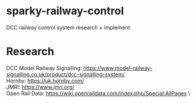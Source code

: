 # sparky-railway-control
DCC railway control system research + implement

# Research
DCC Model Railway Signalling: https://www.model-railway-signalling.co.uk/product/dcc-signalling-system/ \
Hornby: https://uk.hornby.com/ \
JMRI: https://www.jmri.org/ \
Open Rail Data: https://wiki.openraildata.com/index.php/Special:AllPages \

